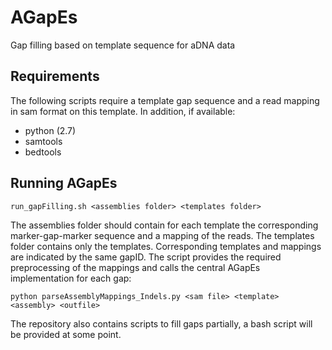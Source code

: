 # AGapEs
Gap filling based on template sequence for aDNA data

## Requirements
The following scripts require a template gap sequence and a read mapping in sam format on this template.
In addition, if available:
* python (2.7)
* samtools
* bedtools


## Running AGapEs
```
run_gapFilling.sh <assemblies folder> <templates folder>
```
The assemblies folder should contain for each template the corresponding marker-gap-marker sequence and a mapping of the reads. The templates folder contains only the templates.
Corresponding templates and mappings are indicated by the same gapID. The script provides the required preprocessing of the mappings and calls the central AGapEs implementation for each gap: 

```
python parseAssemblyMappings_Indels.py <sam file> <template> <assembly> <outfile>
```

The repository also contains scripts to fill gaps partially, a bash script will be provided at some point.


